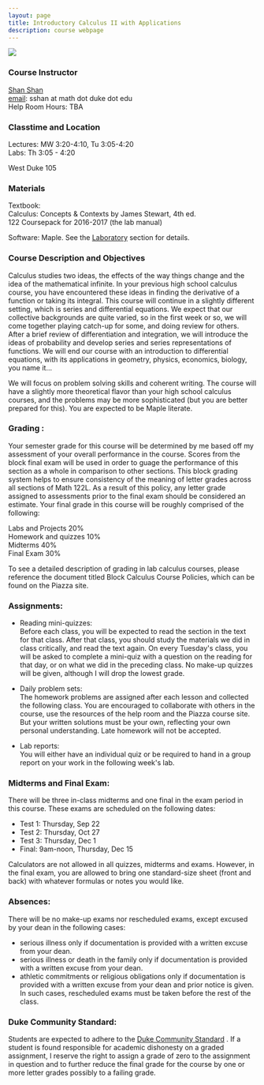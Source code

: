 ```yaml
---
layout: page
title: Introductory Calculus II with Applications
description: course webpage
--- 
```


<img src="/calculus2/images/needle.png" >

### Course Instructor
[Shan Shan](https://sshanshans.github.io)  <br>
[email](mailto:sshan@math.duke.edu): sshan at math dot duke dot edu  <br>
Help Room Hours: TBA 

### Classtime and Location
Lectures: MW 3:20-4:10, Tu 3:05-4:20 <br>
Labs: Th 3:05 - 4:20  <br>

West Duke 105 <br>

### Materials 
Textbook: <br>
Calculus: Concepts & Contexts by James Stewart, 4th ed. <br>
122 Coursepack for 2016-2017 (the lab manual) <br>

Software: Maple. See the [Laboratory](/calculus2/lab/lab.html) section for details. <br>
 
### Course Description and Objectives

Calculus studies two ideas, the effects of the way things change and the idea of the mathematical infinite. In your previous high school calculus course, you have encountered these ideas in finding the derivative of a function or taking its integral. This course will continue in a slightly different setting, which is series and differential equations. We expect that our collective backgrounds are quite varied, so in the first week or so, we will come together playing catch-up for some, and doing review for others. After a brief review of differentiation and integration, we will introduce the ideas of probability and develop series and series representations of functions. We will end our course with an introduction to differential equations, with its applications in geometry, physics, economics, biology, you name it...

We will focus on problem solving skills and coherent writing. The course will have a slightly more theoretical flavor than your high school calculus courses, and the problems may be more sophisticated (but you are better prepared for this). You are expected to be Maple literate. 

### Grading :
Your semester grade for this course will be determined by me based off my assessment of your overall performance in the course. Scores from the block final exam will be used in order to guage the performance of this section as a whole in comparison to other sections. This block grading system helps to ensure consistency of the meaning of letter grades across all sections of Math 122L. As a result of this policy, any letter grade assigned to assessments prior to the final exam should be considered an estimate. Your final grade in this course will be roughly comprised of the following: <br>

Labs and Projects 20% <br>
Homework and quizzes 10% <br>
Midterms 40% <br>
Final Exam 30% <br>

To see a detailed description of grading in lab calculus courses, please reference the document titled Block Calculus Course Policies, which can be found on the Piazza site.

### Assignments:

* Reading mini-quizzes: <br>
Before each class, you will be expected to read the section in the text for that class. After that class, you should study the materials we did in  class critically, and read the text again. On every Tuesday's class, you will be asked to complete a mini-quiz with a question on the reading for that day, or on what we did in the preceding class. No make-up quizzes will be given, although I will drop the lowest grade. 

* Daily problem sets:  <br>
The homework problems are assigned after each lesson and collected the following class.  You are encouraged to collaborate with others in the course, use the resources of the help room and the Piazza course site. But your written solutions must be your own, reflecting your own personal understanding. Late homework will not be accepted. 

* Lab reports: <br>
You will either have an individual quiz or be required to hand in a group report on your work in the following week's lab. 

### Midterms and Final Exam:
There will be three in-class midterms and one final in the exam period in this course.  These exams are scheduled on the following dates: 

*  Test 1: Thursday, Sep 22 <br>
*  Test 2: Thursday, Oct 27 <br>
*  Test 3: Thursday, Dec 1 <br>
*  Final: 9am-noon, Thursday, Dec 15 <br>

Calculators are not allowed in all quizzes, midterms and exams. However, in the final exam, you are allowed to bring one standard-size sheet (front and back) with whatever formulas or notes you would like. 

### Absences:
There will be no make-up exams nor rescheduled exams, except excused by your dean in the following cases:

* serious illness only if documentation is provided with a written excuse from your dean. <br>
* serious illness or death in the family only if documentation is provided with a written excuse from your dean. <br>
* athletic commitments or religious obligations only if documentation is provided with a written excuse from your dean and prior notice is given. In such cases, rescheduled exams must be taken before the rest of the class.   <br>

### Duke Community Standard: 

Students are expected to adhere to the [Duke Community Standard](http://integrity.duke.edu/new.html) . If a student is found responsible for academic dishonesty on a graded assignment, I reserve the right to assign a grade of zero to the assignment in question and to further reduce the final grade for the course by one or more letter grades possibly to a failing grade. 

